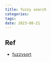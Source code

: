 ```yaml
---
title: fuzzy search
categories: 
tags: 
date: 2023-08-21
---
```


## Ref

- [fuzzysort](https://github.com/farzher/fuzzysort)